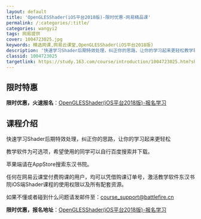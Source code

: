 ```yaml
---
layout: default
title: 'OpenGLESShader(iOS平台2018版)-限时优惠-网易精品课'
permalink: /:categories/:title/
categories: wangyi2
tags: 网易提供
cover: 1004723025.jpg
keywords: 精选网课,网易云课堂,OpenGLESShader(iOS平台2018版)
description: '快速学习Shader后期特效处理，纠正你的思路，让你的学习起来更轻松教学软件为可选项，希望使用的同学可以自行百度搜索并下'
classid: 1004723025
targetlink: https://study.163.com/course/introduction/1004723025.htm?share=1&shareId=1025206652&utm_campaign=share&utm_medium=iphoneShare&utm_source=&utm_u=1025206652
---
```


## 限时特惠

**限时优惠，火速报名**：[OpenGLESShader(iOS平台2018版)-报名学习](https://study.163.com/course/introduction/1004723025.htm?share=1&shareId=1025206652&utm_campaign=share&utm_medium=iphoneShare&utm_source=&utm_u=1025206652)

## 课程介绍

快速学习Shader后期特效处理，纠正你的思路，让你的学习起来更轻松



教学软件为可选项，希望使用的同学可以自行百度搜索并下载。

苹果端请在AppStore搜索东汉书院。



任何在网易云课堂付费购课的用户，均可以凭借购课订单号，激活教学软件东汉书院iOS端Shader课程的使用权限以及所有配套资源。

如果不懂或者碰到什么问题请发邮件至：course_support@battlefire.cn

**限时优惠，报名地址**：[OpenGLESShader(iOS平台2018版)-报名学习](https://study.163.com/course/introduction/1004723025.htm?share=1&shareId=1025206652&utm_campaign=share&utm_medium=iphoneShare&utm_source=&utm_u=1025206652)


